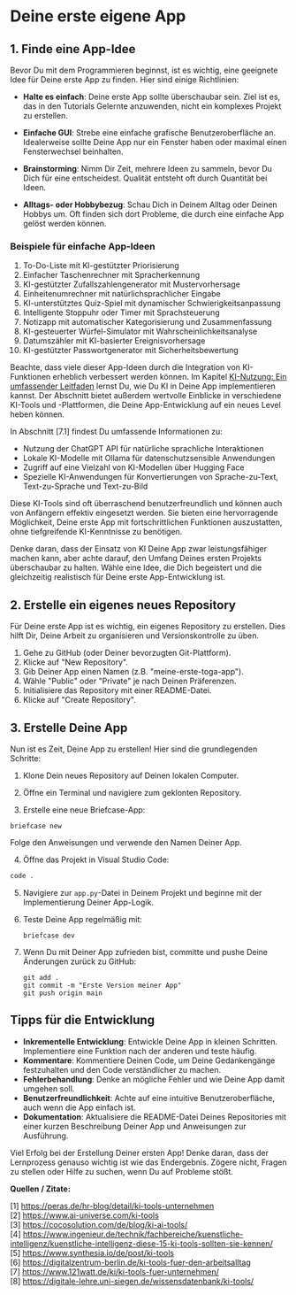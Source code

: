 # Deine erste eigene App

## 1. Finde eine App-Idee

Bevor Du mit dem Programmieren beginnst, ist es wichtig, eine geeignete Idee für Deine erste App zu finden. Hier sind einige Richtlinien:

- **Halte es einfach**: Deine erste App sollte überschaubar sein. Ziel ist es, das in den Tutorials Gelernte anzuwenden, nicht ein komplexes Projekt zu erstellen.

- **Einfache GUI**: Strebe eine einfache grafische Benutzeroberfläche an. Idealerweise sollte Deine App nur ein Fenster haben oder maximal einen Fensterwechsel beinhalten.

- **Brainstorming**: Nimm Dir Zeit, mehrere Ideen zu sammeln, bevor Du Dich für eine entscheidest. Qualität entsteht oft durch Quantität bei Ideen.

- **Alltags- oder Hobbybezug**: Schau Dich in Deinem Alltag oder Deinen Hobbys um. Oft finden sich dort Probleme, die durch eine einfache App gelöst werden können.

### Beispiele für einfache App-Ideen

1. To-Do-Liste mit KI-gestützter Priorisierung
2. Einfacher Taschenrechner mit Spracherkennung
3. KI-gestützter Zufallszahlengenerator mit Mustervorhersage
4. Einheitenumrechner mit natürlichsprachlicher Eingabe
5. KI-unterstütztes Quiz-Spiel mit dynamischer Schwierigkeitsanpassung
6. Intelligente Stoppuhr oder Timer mit Sprachsteuerung
7. Notizapp mit automatischer Kategorisierung und Zusammenfassung
8. KI-gesteuerter Würfel-Simulator mit Wahrscheinlichkeitsanalyse
9. Datumszähler mit KI-basierter Ereignisvorhersage
10. KI-gestützter Passwortgenerator mit Sicherheitsbewertung

Beachte, dass viele dieser App-Ideen durch die Integration von KI-Funktionen erheblich verbessert werden können. Im Kapitel [KI-Nutzung: Ein umfassender Leitfaden](docs/04-tools/05-ki/README.md) lernst Du, wie Du KI in Deine App implementieren kannst. Der Abschnitt bietet außerdem wertvolle Einblicke in verschiedene KI-Tools und -Plattformen, die Deine App-Entwicklung auf ein neues Level heben können.

In Abschnitt [7.1]<!--alter Abschnitt - wo sind die Informationen jetzt?--> findest Du umfassende Informationen zu:

- Nutzung der ChatGPT API für natürliche sprachliche Interaktionen
- Lokale KI-Modelle mit Ollama für datenschutzsensible Anwendungen
- Zugriff auf eine Vielzahl von KI-Modellen über Hugging Face
- Spezielle KI-Anwendungen für Konvertierungen von Sprache-zu-Text, Text-zu-Sprache und Text-zu-Bild

Diese KI-Tools sind oft überraschend benutzerfreundlich und können auch von Anfängern effektiv eingesetzt werden. Sie bieten eine hervorragende Möglichkeit, Deine erste App mit fortschrittlichen Funktionen auszustatten, ohne tiefgreifende KI-Kenntnisse zu benötigen.

Denke daran, dass der Einsatz von KI Deine App zwar leistungsfähiger machen kann, aber achte darauf, den Umfang Deines ersten Projekts überschaubar zu halten. Wähle eine Idee, die Dich begeistert und die gleichzeitig realistisch für Deine erste App-Entwicklung ist.

## 2. Erstelle ein eigenes neues Repository

Für Deine erste App ist es wichtig, ein eigenes Repository zu erstellen. Dies hilft Dir, Deine Arbeit zu organisieren und Versionskontrolle zu üben.

1. Gehe zu GitHub (oder Deiner bevorzugten Git-Plattform).
2. Klicke auf "New Repository".
3. Gib Deiner App einen Namen (z.B. "meine-erste-toga-app").
4. Wähle "Public" oder "Private" je nach Deinen Präferenzen.
5. Initialisiere das Repository mit einer README-Datei.
6. Klicke auf "Create Repository".

## 3. Erstelle Deine App

Nun ist es Zeit, Deine App zu erstellen! Hier sind die grundlegenden Schritte:

1. Klone Dein neues Repository auf Deinen lokalen Computer.

2. Öffne ein Terminal und navigiere zum geklonten Repository.

3. Erstelle eine neue Briefcase-App:

```plain
briefcase new
```

Folge den Anweisungen und verwende den Namen Deiner App.

4. Öffne das Projekt in Visual Studio Code:

```bash
code .
```

5. Navigiere zur `app.py`-Datei in Deinem Projekt und beginne mit der Implementierung Deiner App-Logik.

6. Teste Deine App regelmäßig mit:

   ```
   briefcase dev
   ```

7. Wenn Du mit Deiner App zufrieden bist, committe und pushe Deine Änderungen zurück zu GitHub:

   ```
   git add .
   git commit -m "Erste Version meiner App"
   git push origin main
   ```

## Tipps für die Entwicklung

- **Inkrementelle Entwicklung**: Entwickle Deine App in kleinen Schritten. Implementiere eine Funktion nach der anderen und teste häufig.
- **Kommentare**: Kommentiere Deinen Code, um Deine Gedankengänge festzuhalten und den Code verständlicher zu machen.
- **Fehlerbehandlung**: Denke an mögliche Fehler und wie Deine App damit umgehen soll.
- **Benutzerfreundlichkeit**: Achte auf eine intuitive Benutzeroberfläche, auch wenn die App einfach ist.
- **Dokumentation**: Aktualisiere die README-Datei Deines Repositories mit einer kurzen Beschreibung Deiner App und Anweisungen zur Ausführung.

Viel Erfolg bei der Erstellung Deiner ersten App! Denke daran, dass der Lernprozess genauso wichtig ist wie das Endergebnis. Zögere nicht, Fragen zu stellen oder Hilfe zu suchen, wenn Du auf Probleme stößt.

**Quellen / Zitate:**

[1] <https://peras.de/hr-blog/detail/ki-tools-unternehmen> <br>
[2] <https://www.ai-universe.com/ki-tools> <br>
[3] <https://cocosolution.com/de/blog/ki-ai-tools/> <br>
[4] <https://www.ingenieur.de/technik/fachbereiche/kuenstliche-intelligenz/kuenstliche-intelligenz-diese-15-ki-tools-sollten-sie-kennen/> <br>
[5] <https://www.synthesia.io/de/post/ki-tools> <br>
[6] <https://digitalzentrum-berlin.de/ki-tools-fuer-den-arbeitsalltag> <br>
[7] <https://www.121watt.de/ki/ki-tools-fuer-unternehmen/> <br>
[8] <https://digitale-lehre.uni-siegen.de/wissensdatenbank/ki-tools/> <br>
